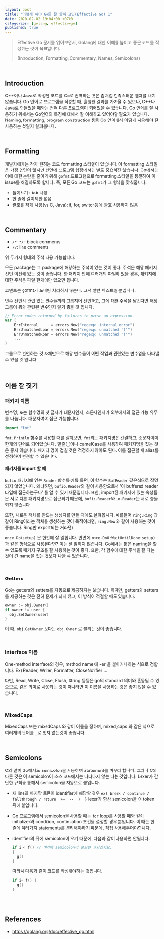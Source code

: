 ```yaml
---
layout: post
title: "어떻게 해야 Go를 잘 쓸까 고민(Effective Go) 1"
date: 2020-02-02 19:04:00 +0700
categories: [golang, effectivego]
published: true
---
```


> Effective Go 문서를 읽어보면서, Golang에 대한 이해를 높이고 좋은 코드를 작성하는 것이 목표입니다.
>
> (Introduction, Formatting, Commentary, Names, Semicolons)

<br/>



## Introduction

C++이나 Java로 작성된 코드를 Go로 번역하는 것은 좀처럼 만족스러운 결과를 내지 않습니다. Go 언어로 프로그램을 작성할 때, 훌륭한 결과를 가져올 수 있으나, C++나 Java로 만들었을 때와는 전혀 다른 프로그램이 되어있을 수 있습니다. Go 언어를 잘 사용하기 위해서는 Go언어의 특징에 대해서 잘 이해하고 있어야할 필요가 있습니다. Naming, formatting, program construction 등등 Go 언어에서 어떻게 사용해야 잘 사용하는 것일지 살펴봅니다.

<br/>

## Formatting

개발자에게는 각자 원하는 코드 formatting 스타일이 있습니다. 이 formatting 스타일은 가장 논란이 많지만 반면에 프로그램 입장에서는 별로 중요하진 않습니다. Go에서는 이에 대한 논란을 줄이기 위해 `gofmt` 프로그램으로 formatting 스타일을 통일하여 이 issue를 해결하도록 합니다. 즉, 모든 Go 코드는 `gofmt`가 그 형식을 맞춰줍니다.

* 들여쓰기 : tab 사용
* 한 줄에 길이제한 없음
* 괄호를 적게 사용(vs C, Java): if, for, switch등에 괄호 사용하지 않음

<br/>

## Commentary

* `/* */` : block comments
* `//`: line comments

위 두가지 형태의 주석 사용 가능합니다.

모든 package는 그 package에 해당하는 주석이 있는 것이 좋다. 주석은 해당 패키지 선언 이전에 있는 것이 좋습니다. 한 패키지 안에 여러개의 파일이 있을 경우, 패키지에 대한 주석은 파일 한개에만 있으먼 됩니다.

코멘트는 gofmt가 포매팅 처리하지 않는다. 그저 일반 텍스트일 뿐입니다.

변수 선언시 관련 있는 변수들끼리 그룹지어 선언하고, 그에 대한 주석을 남긴다면 해당 그룹이 뭐와 관련된 변수인지 알기 좋을 것 입니다.

```go
// Error codes returned by failures to parse an expression.
var (
    ErrInternal      = errors.New("regexp: internal error")
    ErrUnmatchedLpar = errors.New("regexp: unmatched '('")
    ErrUnmatchedRpar = errors.New("regexp: unmatched ')'")
    ...
)
```

그룹으로 선언하는 것 자체만으로 해당 변수들이 어떤 작업과 관련있는 변수임을 나타낼 수 있을 것 입니다.

<br/>

## 이름 잘 짓기

### 패키지 이름

변수명, 또는 함수명의 첫 글자가 대문자인지, 소문자인지가 외부에서의 접근 가능 유무를 나눕니다. 대문자여야 접근 가능합니다.

```go
import "fmt"
```

`fmt.Println` 함수를 사용할 때를 살펴보면, `fmt`라는 패키지명은 간결하고, 소문자이며 한개의 단어로 되어있습니다. 밑줄(`_`)이나 camelCase를 사용하여 패키지명을 짓는 것은 좋지 않습니다. 패키지 명이 겹칠 것은 걱정하지 않아도 된다. 이를 접근할 때 alias를 설정하여 변경할 수 있습니다.

#### 패키지를 import 할 때 

`bufio` 패키지에 있는 `Reader` 함수를 예를 들면, 이 함수는 `BufReader` 같은식으로 작명되지 않았습니다. 왜냐하면, `bufio.Reader`와 같이 사용함으로써 '아 buffered reader 타입에 접근하는구나' 를 알 수 있기 때문입니다. 또한, import된 패키지에 있는 속성들은 서로 다른 패키지명으로 접근되기 때문에, `bufio.Reader`와 `io.Reader`는 서로 충돌되지 않습니다. 

또한, 새로운 객체를 만드는 생성자를 만들 때에도 살펴봅시다. 예를들어 `ring.Ring` 과 같이 Ring이라는 객체를 생성하는 것이 목적이라면, `ring.New` 와 같이 사용하는 것이 좋습니다.(Ring만 export되는 거라면)

`once.Do(setup)` 은 한번에 잘 읽힙니다. 반면에 `once.DoOrWaitUntilDone(setup)` 과 같은 형식으로 사용된다면? 이는 잘 읽히지 않습니다. Go에서는 짧은 naming을 할 수 있도록 패키지 구조를 잘 사용하는 것이 좋다. 또한, 각 함수에 대한 주석을 잘 다는 것이 긴 name을 짓는 것보다 나을 수 있습니다.

<br/>

### Getters

Go는 getters와 setters를 자동으로 제공하지는 않습니다. 하지만, getters와 setters를 제공하는 것은 전혀 문제가 되지 않고, 이 방식이 적절할 때도 있습니다.

```go
owner := obj.Owner()
if owner != user {
  obj.SetOwner(user)
}
```

이 때, `obj.GetOwner` 보다는 `obj.Owner` 로 불리는 것이 좋습니다.

<br/>

### Interface 이름

One-method interface의 경우, method name 에 -er 을 붙이거나하는 식으로 정합니다. Ex) Reader, Writer, Formatter, CloseNotifier ...

다만,  Read, Write, Close, Flush, String 등등은 go의 standard 의미와 혼동될 수 있으므로, 같은 의미로 사용되는 것이 아니라면 이 이름을 사용하는 것은 좋지 않을 수 있습니다.

<br/>

### MixedCaps

MixedCaps 또는 mixedCaps 와 같이 이름을 정하며, mixed_caps 와 같은 식으로 여러개의 단어를 `_`로 잇지 않는것이 좋습니다.

<br/>

## Semicolons

C와 같이 Go에서도 semicolon을 사용하여 statement를 마무리 합니다. 그러나 C와 다른 것은 이 semicolon이 소스 코드에서는 나타나지 않는 다는 것입니다. Lexer가 간단한 규칙을 통해서 semicolon을 자동으로 붙입니다.

* 새 line의 마지막 토큰이 identifier에 해당할 경우 `ex) break / continue / fallthrough / return  ++  --  )  }` lexer가 항상 semicolon을 이 token 뒤에 붙입니다.

* Go 프로그램에서 semicolon을 사용할 때는 `for` loop를 사용할 때와 같이 initializer와 condition, continuation 조건을 설정할 경우 뿐입니다. 이 때는 한 줄에 여러가지 statements를 분리해야하기 때문에, 직접 사용해주어야합니다.

* identifier의 뒤에 semicolon이 오기 때문에, 다음과 같이 사용하면 안됩니다.

  ```go
  if i < f() // 여기에 semicolon이 붙으면 안되겠지요.
  {
    g()
  }
  ```

  따라서 다음과 같이 코드를 작성해야하는 것입니다.

  ```go
  if i< f() {
    g()
  }
  ```

<br/>

<br/>

## References

* https://golang.org/doc/effective_go.html